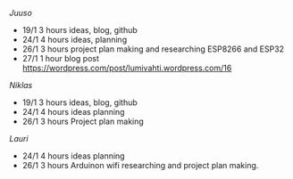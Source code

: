 _Juuso_

- 19/1 3 hours ideas, blog, github
- 24/1 4 hours ideas, planning
- 26/1 3 hours project plan making and researching ESP8266 and ESP32
- 27/1 1 hour blog post https://wordpress.com/post/lumivahti.wordpress.com/16


_Niklas_

- 19/1 3 hours ideas, blog, github
- 24/1 4 hours ideas planning
- 26/1 3 hours Project plan making

_Lauri_
- 24/1 4 hours ideas planning
- 26/1 3 hours  Arduinon wifi researching and project plan making.
